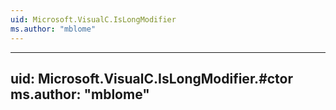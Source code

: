 ```yaml
---
uid: Microsoft.VisualC.IsLongModifier
ms.author: "mblome"
---
```


---
uid: Microsoft.VisualC.IsLongModifier.#ctor
ms.author: "mblome"
---
